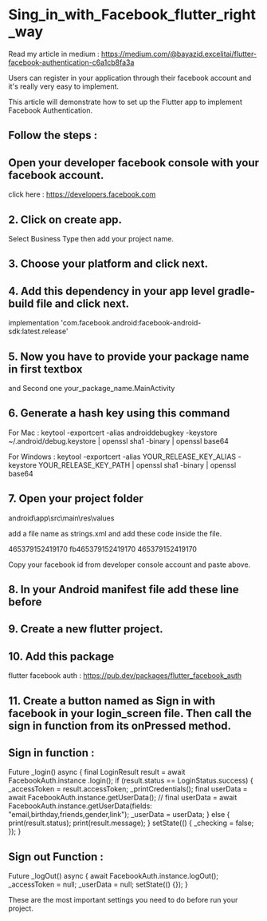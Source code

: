 # Sing_in_with_Facebook_flutter_right_way

Read my article in medium : 
https://medium.com/@bayazid.excelitai/flutter-facebook-authentication-c6a1cb8fa3a


Users can register in your application through their facebook account and it's really very easy to implement.

This article will demonstrate how to set up the Flutter app to implement Facebook Authentication.



## Follow the steps :

## Open your developer facebook console with your facebook account.

click here : https://developers.facebook.com

## 2. Click on create app.
Select Business Type then add your project name.

## 3. Choose your platform and click next.

## 4. Add this dependency in your app level gradle-build file and click next.

implementation 'com.facebook.android:facebook-android-sdk:latest.release'

## 5. Now you have to provide your package name in first textbox
 and Second one your_package_name.MainActivity

## 6. Generate a hash key using this command 

For Mac :
keytool -exportcert -alias androiddebugkey -keystore ~/.android/debug.keystore | openssl sha1 -binary | openssl base64

For Windows : 
keytool -exportcert -alias YOUR_RELEASE_KEY_ALIAS -keystore YOUR_RELEASE_KEY_PATH | openssl sha1 -binary | openssl base64

## 7. Open your project folder
android\app\src\main\res\values

add a file name as strings.xml and add these code inside the file.

<?xml version="1.0" encoding="utf-8"?>
<resources>
<string name="facebook_app_id">465379152419170</string>
<string name="fb_login_protocol_scheme">fb465379152419170</string>
<string name="facebook_client_token">465379152419170</string>
</resources>

Copy your facebook id from developer console account and paste above.


## 8. In your Android manifest file add these line before <application>

<queries>
 <provider android:authorities="com.facebook.katana.provider.PlatformProvider" />
 </queries>
<uses-permission android:name="android.permission.INTERNET" />


  <meta-data android:name="com.facebook.sdk.ApplicationId" android:value="@string/facebook_app_id"/>

 <meta-data android:name="com.facebook.sdk.ClientToken" android:value="@string/facebook_client_token"/>


  <activity android:name="com.facebook.FacebookActivity"
        android:configChanges=
                "keyboard|keyboardHidden|screenLayout|screenSize|orientation"
        android:label="@string/app_name" />
    <activity
        android:name="com.facebook.CustomTabActivity"
        android:exported="true">
        <intent-filter>
            <action android:name="android.intent.action.VIEW" />
            <category android:name="android.intent.category.DEFAULT" />
            <category android:name="android.intent.category.BROWSABLE" />
            <data android:scheme="@string/fb_login_protocol_scheme" />
        </intent-filter>
    </activity>



## 9. Create a new flutter project.

## 10. Add this package
 flutter facebook auth : https://pub.dev/packages/flutter_facebook_auth

## 11. Create a button named as Sign in with facebook in your login_screen file. Then call the sign in function from its onPressed method.

## Sign in function :

Future<void> _login() async {
 final LoginResult result = await FacebookAuth.instance
 .login();
if (result.status == LoginStatus.success) {
 _accessToken = result.accessToken;
 _printCredentials();
final userData = await FacebookAuth.instance.getUserData();
 // final userData = await FacebookAuth.instance.getUserData(fields: "email,birthday,friends,gender,link");
 _userData = userData;
 } else {
 print(result.status);
 print(result.message);
 }
setState(() {
 _checking = false;
 });
 }
 
## Sign out Function :

Future<void> _logOut() async {
 await FacebookAuth.instance.logOut();
 _accessToken = null;
 _userData = null;
 setState(() {});
 }


These are the most important settings you need to do before run your project.
